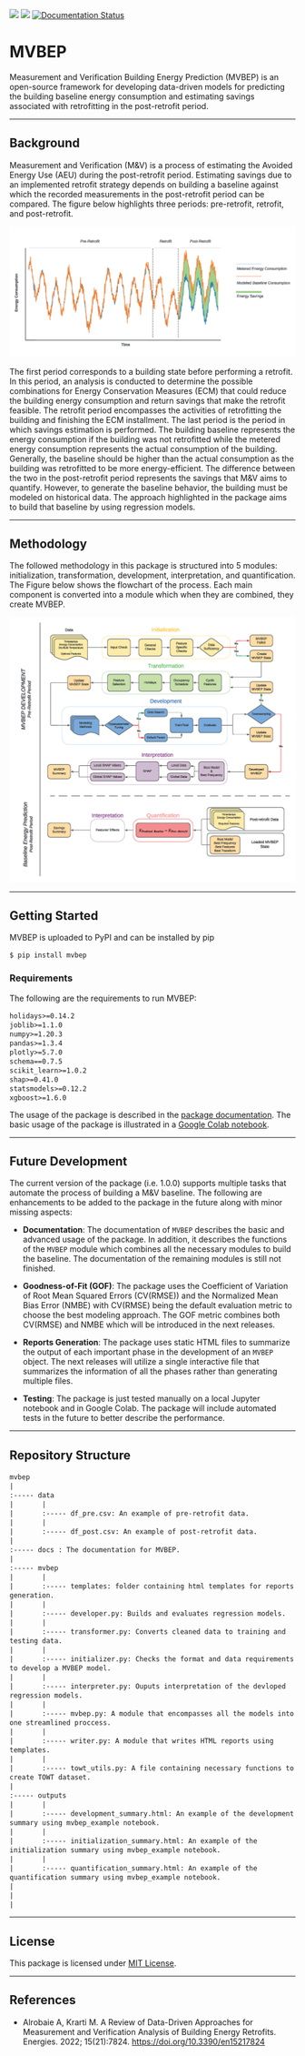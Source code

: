 [<img src="https://img.shields.io/badge/PyPI-1.0.0-brightgreen">](https://pypi.org/project/mvbep/)
[<img src="https://colab.research.google.com/assets/colab-badge.svg">](https://colab.research.google.com/drive/1y5Z5ieZ-RjXWEl0i1j1OuXL8fYRUOJBb?usp=sharing)
[![Documentation Status](https://readthedocs.org/projects/mvbep/badge/?version=latest)](https://mvbep.readthedocs.io/en/latest/?badge=latest)



# MVBEP 
Measurement and Verification Building Energy Prediction (MVBEP) is an open-source framework for developing data-driven models for predicting the building baseline energy consumption and estimating savings associated with retrofitting in the post-retrofit period.   

---

## Background 
Measurement and Verification (M&V) is a process of estimating the Avoided Energy Use (AEU) during the post-retrofit period. Estimating savings due to an implemented retrofit strategy depends on building a baseline against which the recorded measurements in the post-retrofit period can be compared. The figure below highlights three periods: pre-retrofit, retrofit, and post-retrofit. 

![Baseline \label{baseline}](https://github.com/Robaie98/mvbep/raw/master/docs/source/figs/baseline.png)

The first period corresponds to a building state before performing a retrofit. In this period, an analysis is conducted to determine the possible combinations for Energy Conservation Measures (ECM) that could reduce the building energy consumption and return savings that make the retrofit feasible. The retrofit period encompasses the activities of retrofitting the building and finishing the ECM installment. The last period is the period in which savings estimation is performed. The building baseline represents the energy consumption if the building was not retrofitted while the metered energy consumption represents the actual consumption of the building. Generally, the baseline should be higher than the actual consumption as the building was retrofitted to be more energy-efficient. The difference between the two in the post-retrofit period represents the savings that M&V aims to quantify. However, to generate the baseline behavior, the building must be modeled on historical data. The approach highlighted in the package aims to build that baseline by using regression models. 


---
## Methodology 
The followed methodology in this package is structured into 5 modules: initialization, transformation, development, interpretation, and quantification. The Figure below shows the flowchart of the process. Each main component is converted into a module which when they are combined, they create MVBEP. 

![methodology structure \label{methodology}](https://github.com/Robaie98/mvbep/raw/master/docs/source/figs/mvbep_struct.png)

---
## Getting Started
MVBEP is uploaded to PyPI and can be installed by pip

~~~
$ pip install mvbep
~~~

### Requirements 
The following are the requirements to run MVBEP:
```
holidays>=0.14.2
joblib>=1.1.0
numpy>=1.20.3
pandas>=1.3.4
plotly>=5.7.0
schema==0.7.5
scikit_learn>=1.0.2
shap>=0.41.0
statsmodels>=0.12.2
xgboost>=1.6.0
```

The usage of the package is described in the [package documentation](https://mvbep.readthedocs.io/en/latest/?badge=latest). The basic usage of the package is illustrated in a [Google Colab notebook](https://colab.research.google.com/drive/1y5Z5ieZ-RjXWEl0i1j1OuXL8fYRUOJBb?usp=sharing). 


---
## Future Development
The current version of the package (i.e. 1.0.0) supports multiple tasks that automate the process of building a M&V baseline. The following are enhancements to be added to the package in the future along with minor missing aspects:

- **Documentation**: The documentation of `MVBEP` describes the basic and advanced usage of the package. In addition, it describes the functions of the `MVBEP` module which combines all the necessary modules to build the baseline. The documentation of the remaining modules is still not finished. 

- **Goodness-of-Fit (GOF)**: The package uses the Coefficient of Variation of Root Mean Squared Errors (CV(RMSE)) and the Normalized Mean Bias Error (NMBE) with CV(RMSE) being the default evaluation metric to choose the best modeling approach. The GOF metric combines both CV(RMSE) and NMBE which will be introduced in the next releases. 

- **Reports Generation**: The package uses static HTML files to summarize the output of each important phase in the development of an `MVBEP` object. The next releases will utilize a single interactive file that summarizes the information of all the phases rather than generating multiple files.   

- **Testing**: The package is just tested manually on a local Jupyter notebook and in Google Colab. The package will include automated tests in the future to better describe the performance.  

---
## Repository Structure 

```
mvbep
|
:----- data
|       |
|       :----- df_pre.csv: An example of pre-retrofit data.
|       |
|       :----- df_post.csv: An example of post-retrofit data.
|
:----- docs : The documentation for MVBEP.
|       
:----- mvbep
|       |
|       :----- templates: folder containing html templates for reports generation.
|       |
|       :----- developer.py: Builds and evaluates regression models.
|       |
|       :----- transformer.py: Converts cleaned data to training and testing data.
|       |
|       :----- initializer.py: Checks the format and data requirements to develop a MVBEP model.
|       |
|       :----- interpreter.py: Ouputs interpretation of the devloped regression models.
|       |
|       :----- mvbep.py: A module that encompasses all the models into one streamlined proccess.
|       |
|       :----- writer.py: A module that writes HTML reports using templates.
|       |
|       :----- towt_utils.py: A file containing necessary functions to create TOWT dataset.
|
:----- outputs
|       |
|       :----- development_summary.html: An example of the development summary using mvbep_example notebook.
|       |
|       :----- initialization_summary.html: An example of the initialization summary using mvbep_example notebook.
|       |
|       :----- quantification_summary.html: An example of the quantification summary using mvbep_example notebook.
|       
|       
|
```

---
## License 
This package is licensed under [MIT License](LICENSE).


---
## References
- Alrobaie A, Krarti M. A Review of Data-Driven Approaches for Measurement and Verification Analysis of Building Energy Retrofits. Energies. 2022; 15(21):7824. https://doi.org/10.3390/en15217824

